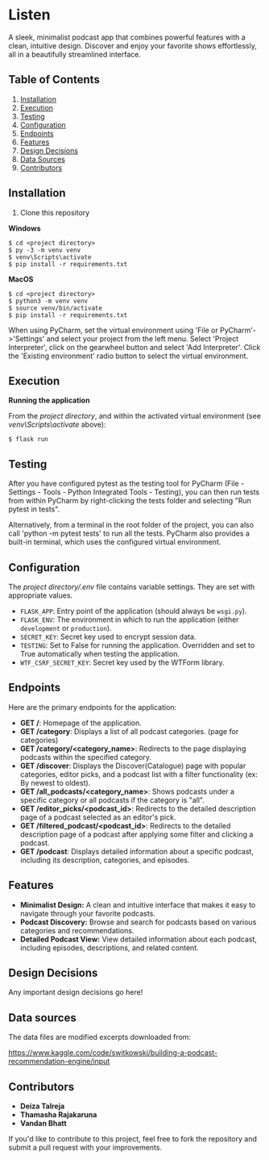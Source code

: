 # Listen

A sleek, minimalist podcast app that combines powerful features with a clean, intuitive design. Discover and enjoy your favorite shows effortlessly, all in a beautifully streamlined interface.

## Table of Contents
1. [Installation](#installation)
2. [Execution](#execution)
3. [Testing](#testing)
4. [Configuration](#configuration)
5. [Endpoints](#endpoints)
6. [Features](#features)
7. [Design Decisions](#design-decisions)
8. [Data Sources](#data-sources)
9. [Contributors](#contributors)

## Installation

1. Clone this repository

**Windows**
```shell
$ cd <project directory>
$ py -3 -m venv venv
$ venv\Scripts\activate
$ pip install -r requirements.txt
```

**MacOS**
```shell
$ cd <project directory>
$ python3 -m venv venv
$ source venv/bin/activate
$ pip install -r requirements.txt
```

When using PyCharm, set the virtual environment using 'File or PyCharm'->'Settings' and select your project from the left menu. Select 'Project Interpreter', click on the gearwheel button and select 'Add Interpreter'. Click the 'Existing environment' radio button to select the virtual environment. 

## Execution

**Running the application**

From the *project directory*, and within the activated virtual environment (see *venv\Scripts\activate* above):

````shell
$ flask run
```` 

## Testing

After you have configured pytest as the testing tool for PyCharm (File - Settings - Tools - Python Integrated Tools - Testing), you can then run tests from within PyCharm by right-clicking the tests folder and selecting "Run pytest in tests".

Alternatively, from a terminal in the root folder of the project, you can also call 'python -m pytest tests' to run all the tests. PyCharm also provides a built-in terminal, which uses the configured virtual environment. 

## Configuration

The *project directory/.env* file contains variable settings. They are set with appropriate values.

* `FLASK_APP`: Entry point of the application (should always be `wsgi.py`).
* `FLASK_ENV`: The environment in which to run the application (either `development` or `production`).
* `SECRET_KEY`: Secret key used to encrypt session data.
* `TESTING`: Set to False for running the application. Overridden and set to True automatically when testing the application.
* `WTF_CSRF_SECRET_KEY`: Secret key used by the WTForm library.
 
## Endpoints

Here are the primary endpoints for the application:

* **GET /**: Homepage of the application.
* **GET /category**: Displays a list of all podcast categories. (page for categories)
* **GET /category/<category_name>**: Redirects to the page displaying podcasts within the specified category.
* **GET /discover**: Displays the Discover(Catalogue) page with popular categories, editor picks, and a podcast list with a filter functionality (ex: By newest to oldest).
* **GET /all_podcasts/<category_name>**: Shows podcasts under a specific category or all podcasts if the category is "all".
* **GET /editor_picks/<podcast_id>**: Redirects to the detailed description page of a podcast selected as an editor's pick.
* **GET /filtered_podcast/<podcast_id>**: Redirects to the detailed description page of a podcast after applying some filter and clicking a podcast.
* **GET /podcast**: Displays detailed information about a specific podcast, including its description, categories, and episodes.

## Features

- **Minimalist Design:** A clean and intuitive interface that makes it easy to navigate through your favorite podcasts.
- **Podcast Discovery:** Browse and search for podcasts based on various categories and recommendations.
- **Detailed Podcast View:** View detailed information about each podcast, including episodes, descriptions, and related content.

## Design Decisions

Any important design decisions go here!

## Data sources

The data files are modified excerpts downloaded from:

https://www.kaggle.com/code/switkowski/building-a-podcast-recommendation-engine/input

## Contributors

- **Deiza Talreja**
- **Thamasha Rajakaruna**
- **Vandan Bhatt**

If you'd like to contribute to this project, feel free to fork the repository and submit a pull request with your improvements.
